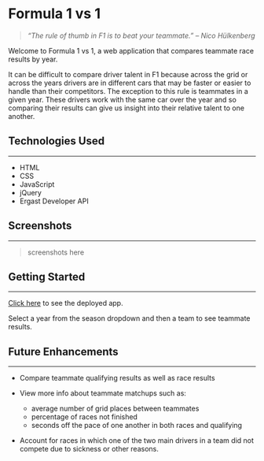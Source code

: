 # Formula 1 vs 1

>*“The rule of thumb in F1 is to beat your teammate.” – Nico Hülkenberg*

Welcome to Formula 1 vs 1, a web application that compares teammate race results by year. 

It can be difficult to compare driver talent in F1 because across the grid or across the years drivers are in different cars that may be faster or easier to handle than their competitors. The exception to this rule is teammates in a given year. These drivers work with the same car over the year and so comparing their results can give us insight into their relative talent to one another.

## Technologies Used
--- 
- HTML
- CSS
- JavaScript
- jQuery
- Ergast Developer API

## Screenshots
---

>screenshots here

## Getting Started
---
[Click here](https://mollyraik.github.io/formula1v1/) to see the deployed app. 

Select a year from the season dropdown and then a team to see teammate results.

## Future Enhancements
---
- Compare teammate qualifying results as well as race results
- View more info about teammate matchups such as:
    - average number of grid places between teammates
    - percentage of races not finished
    - seconds off the pace of one another in both races and qualifying

- Account for races in which one of the two main drivers in a team did not compete due to sickness or other reasons.
